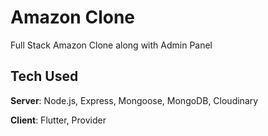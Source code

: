 # Amazon Clone

Full Stack Amazon Clone along with Admin Panel

## Tech Used

**Server**: Node.js, Express, Mongoose, MongoDB, Cloudinary

**Client**: Flutter, Provider
